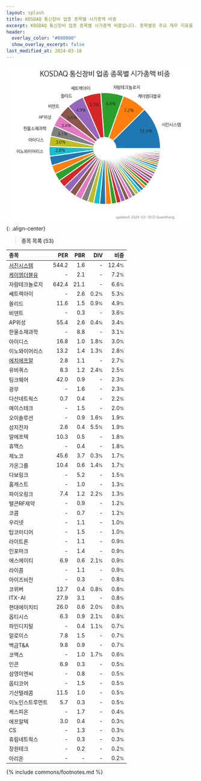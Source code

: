 ```yaml
---
layout: splash
title: KOSDAQ 통신장비 업종 종목별 시가총액 비중
excerpt: KOSDAQ 통신장비 업종 종목별 시가총액 비중입니다. 종목별로 주요 재무 지표를 함께 표시합니다.
header:
  overlay_color: "#800000"
  show_overlay_excerpt: false
last_modified_at: 2024-03-18
---
```



![KOSDAQ 통신장비 업종 종목별 시가총액 비중](/stats/sector/images/kosdaq_업종_통신장비_종목.png){: .align-center}


> **종목 목록 (53)**<a id="list"></a>

| **종목** | **PER** | **PBR** | **DIV** | **비중** |
| :------- | ------: | ------: | ------: | -------: |
| [서진시스템](/178320/) | 544.2 | 1.6 | - | 12.4<small>%</small> |
| [케이엠더블유](/032500/) | - | 2.1 | - | 7.2<small>%</small> |
| 자람테크놀로지 | 642.4 | 21.1 | - | 6.6<small>%</small> |
| 쎄트렉아이 | - | 2.6 | 0.2<small>%</small> | 5.3<small>%</small> |
| 쏠리드 | 11.6 | 1.5 | 0.9<small>%</small> | 4.9<small>%</small> |
| 비덴트 | - | 0.3 | - | 3.6<small>%</small> |
| AP위성 | 55.4 | 2.6 | 0.4<small>%</small> | 3.4<small>%</small> |
| 한울소재과학 | - | 8.8 | - | 3.1<small>%</small> |
| 아이디스 | 16.8 | 1.0 | 1.8<small>%</small> | 3.0<small>%</small> |
| 이노와이어리스 | 13.2 | 1.4 | 1.3<small>%</small> | 2.8<small>%</small> |
| [에치에프알](/230240/) | 2.8 | 1.1 | - | 2.7<small>%</small> |
| 유비쿼스 | 8.3 | 1.2 | 2.4<small>%</small> | 2.5<small>%</small> |
| 팅크웨어 | 42.0 | 0.9 | - | 2.3<small>%</small> |
| 광무 | - | 1.6 | - | 2.3<small>%</small> |
| 다산네트웍스 | 0.7 | 0.4 | - | 2.2<small>%</small> |
| 에이스테크 | - | 1.5 | - | 2.0<small>%</small> |
| 오이솔루션 | - | 0.9 | 1.6<small>%</small> | 1.9<small>%</small> |
| 삼지전자 | 2.6 | 0.4 | 5.5<small>%</small> | 1.9<small>%</small> |
| 알에프텍 | 10.3 | 0.5 | - | 1.8<small>%</small> |
| 휴맥스 | - | 0.4 | - | 1.8<small>%</small> |
| 제노코 | 45.6 | 3.7 | 0.3<small>%</small> | 1.7<small>%</small> |
| 가온그룹 | 10.4 | 0.6 | 1.4<small>%</small> | 1.7<small>%</small> |
| 다보링크 | - | 5.2 | - | 1.5<small>%</small> |
| 홈캐스트 | - | 1.0 | - | 1.3<small>%</small> |
| 파이오링크 | 7.4 | 1.2 | 2.2<small>%</small> | 1.3<small>%</small> |
| 텔콘RF제약 | - | 0.9 | - | 1.2<small>%</small> |
| 코콤 | - | 0.7 | - | 1.2<small>%</small> |
| 우리넷 | - | 1.1 | - | 1.0<small>%</small> |
| 탑코미디어 | - | 1.5 | - | 1.0<small>%</small> |
| 라이트론 | - | 1.1 | - | 0.9<small>%</small> |
| 인포마크 | - | 1.4 | - | 0.9<small>%</small> |
| 에스에이티 | 6.9 | 0.6 | 2.1<small>%</small> | 0.9<small>%</small> |
| 라이콤 | - | 1.1 | - | 0.9<small>%</small> |
| 아이즈비전 | - | 0.3 | - | 0.8<small>%</small> |
| 코위버 | 12.7 | 0.4 | 0.8<small>%</small> | 0.8<small>%</small> |
| ITX-AI | 27.9 | 3.1 | - | 0.8<small>%</small> |
| 현대에이치티 | 26.0 | 0.6 | 2.0<small>%</small> | 0.8<small>%</small> |
| 옵티시스 | 6.3 | 0.9 | 2.1<small>%</small> | 0.8<small>%</small> |
| 파인디지털 | - | 0.4 | 1.1<small>%</small> | 0.7<small>%</small> |
| 알로이스 | 7.8 | 1.5 | - | 0.7<small>%</small> |
| 백금T&A | 9.8 | 0.9 | - | 0.7<small>%</small> |
| 코맥스 | - | 1.0 | 1.7<small>%</small> | 0.6<small>%</small> |
| 인콘 | 6.9 | 0.3 | - | 0.5<small>%</small> |
| 삼영이엔씨 | - | 0.8 | - | 0.5<small>%</small> |
| 옵티코어 | - | 1.5 | - | 0.5<small>%</small> |
| 기산텔레콤 | 11.5 | 1.0 | - | 0.5<small>%</small> |
| 이노인스트루먼트 | 5.7 | 0.3 | - | 0.5<small>%</small> |
| 케스피온 | - | 1.7 | - | 0.4<small>%</small> |
| 에프알텍 | 3.0 | 0.4 | - | 0.3<small>%</small> |
| CS | - | 1.3 | - | 0.3<small>%</small> |
| 휴림네트웍스 | - | 0.3 | - | 0.3<small>%</small> |
| 장원테크 | - | 0.2 | - | 0.2<small>%</small> |
| 아리온 | - | - | - | 0.2<small>%</small> |

{% include commons/footnotes.md %}